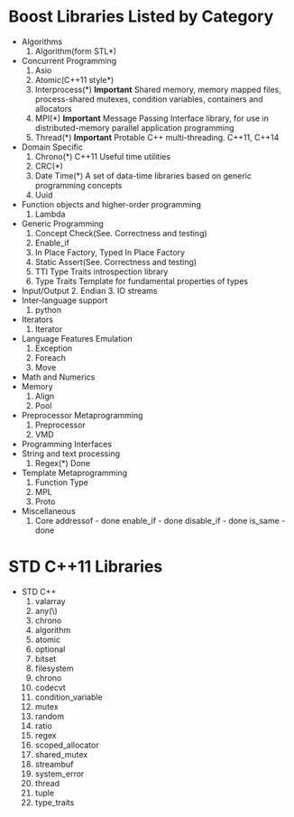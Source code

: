Boost Libraries Listed by Category
==================================

- Algorithms
    1. Algorithm(form STL\*)
- Concurrent Programming
    1. Asio
    2. Atomic(C++11 style\*)
    5. Interprocess(\*)
        **Important**
        Shared memory, memory mapped files, process-shared mutexes,
        condition variables, containers and allocators
    6. MPI(\*)
        **Important**
        Message Passing Interface library, for use in
        distributed-memory parallel application programming
    7. Thread(\*)
        **Important**
        Protable C++ multi-threading. C++11, C++14
- Domain Specific
    1. Chrono(\*)
        C++11
        Useful time utilities
    2. CRC(\*)
    3. Date Time(\*)
        A set of data-time libraries based on generic programming 
        concepts
    4. Uuid
- Function objects and higher-order programming
    1. Lambda
- Generic Programming
    1. Concept Check(See. Correctness and testing)
    2. Enable_if
    3. In Place Factory, Typed In Place Factory
    4. Static Assert(See. Correctness and testing)
    5. TTI
        Type Traits introspection library
    6. Type Traits
        Template for fundamental properties of types
- Input/Output
    2. Endian
    3. IO streams
- Inter-language support
    1. python
- Iterators
    1. Iterator
- Language Features Emulation
    1. Exception
    2. Foreach
    3. Move
- Math and Numerics
- Memory
    1. Align
    2. Pool
- Preprocessor Metaprogramming
    1. Preprocessor
    2. VMD
- Programming Interfaces
- String and text processing
    1. Regex(\*)
        Done
- Template Metaprogramming
    1. Function Type
    2. MPL
    3. Proto
- Miscellaneous
    1. Core
        addressof       - done
        enable_if       - done
        disable_if      - done
        is_same         - done

STD C++11 Libraries
===================
- STD C++
    1. valarray
    2. any(\\)
    3. chrono
    4. algorithm
    5. atomic
    6. optional
    7. bitset
    8. filesystem
    9. chrono
    10. codecvt
    11. condition_variable
    12. mutex
    13. random
    14. ratio
    15. regex
    16. scoped_allocator
    17. shared_mutex
    18. streambuf
    19. system_error
    20. thread
    21. tuple
    22. type_traits
